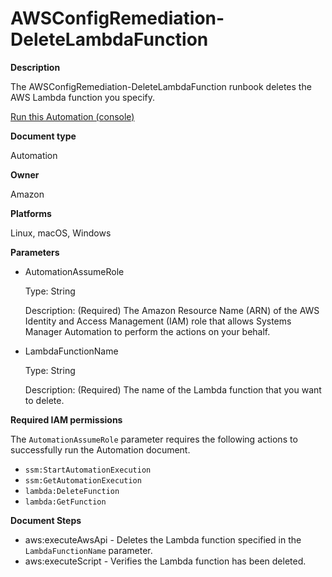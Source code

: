 # AWSConfigRemediation\-DeleteLambdaFunction<a name="automation-aws-delete-lambda"></a>

**Description**

The AWSConfigRemediation\-DeleteLambdaFunction runbook deletes the AWS Lambda function you specify\.

[Run this Automation \(console\)](https://console.aws.amazon.com/systems-manager/automation/execute/AWSConfigRemediation-DeleteLambdaFunction)

**Document type**

Automation

**Owner**

Amazon

**Platforms**

Linux, macOS, Windows

**Parameters**
+ AutomationAssumeRole

  Type: String

  Description: \(Required\) The Amazon Resource Name \(ARN\) of the AWS Identity and Access Management \(IAM\) role that allows Systems Manager Automation to perform the actions on your behalf\.
+ LambdaFunctionName

  Type: String

  Description: \(Required\) The name of the Lambda function that you want to delete\.

**Required IAM permissions**

The `AutomationAssumeRole` parameter requires the following actions to successfully run the Automation document\.
+ `ssm:StartAutomationExecution`
+ `ssm:GetAutomationExecution`
+ `lambda:DeleteFunction`
+ `lambda:GetFunction`

**Document Steps**
+ aws:executeAwsApi \- Deletes the Lambda function specified in the `LambdaFunctionName` parameter\.
+ aws:executeScript \- Verifies the Lambda function has been deleted\.